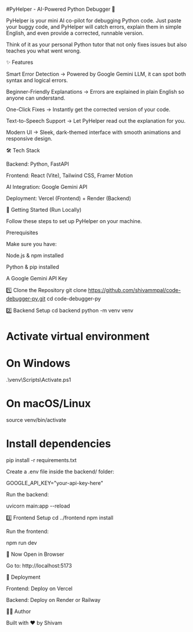 #PyHelper - AI-Powered Python Debugger 🤖

PyHelper is your mini AI co-pilot for debugging Python code. Just paste your buggy code, and PyHelper will catch errors, explain them in simple English, and even provide a corrected, runnable version.

Think of it as your personal Python tutor that not only fixes issues but also teaches you what went wrong.

✨ Features

Smart Error Detection → Powered by Google Gemini LLM, it can spot both syntax and logical errors.

Beginner-Friendly Explanations → Errors are explained in plain English so anyone can understand.

One-Click Fixes → Instantly get the corrected version of your code.

Text-to-Speech Support → Let PyHelper read out the explanation for you.

Modern UI → Sleek, dark-themed interface with smooth animations and responsive design.

🛠️ Tech Stack

Backend: Python, FastAPI

Frontend: React (Vite), Tailwind CSS, Framer Motion

AI Integration: Google Gemini API

Deployment: Vercel (Frontend) + Render (Backend)

🚀 Getting Started (Run Locally)

Follow these steps to set up PyHelper on your machine.

Prerequisites

Make sure you have:

Node.js
 & npm installed

Python
 & pip installed

A Google Gemini API Key

1️⃣ Clone the Repository
git clone https://github.com/shivammpal/code-debugger-py.git
cd code-debugger-py

2️⃣ Backend Setup
cd backend
python -m venv venv

# Activate virtual environment
# On Windows
.\venv\Scripts\Activate.ps1
# On macOS/Linux
source venv/bin/activate

# Install dependencies
pip install -r requirements.txt


Create a .env file inside the backend/ folder:

GOOGLE_API_KEY="your-api-key-here"


Run the backend:

uvicorn main:app --reload

3️⃣ Frontend Setup
cd ../frontend
npm install


Run the frontend:

npm run dev

🎉 Now Open in Browser

Go to: http://localhost:5173

📌 Deployment

Frontend: Deploy on Vercel

Backend: Deploy on Render
 or Railway

👨‍💻 Author

Built with ❤️ by Shivam

